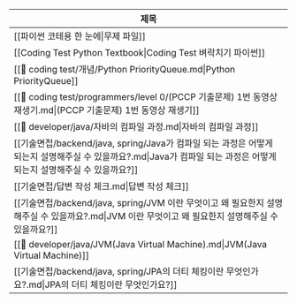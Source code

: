 | 제목                                                                                                              |
| --------------------------------------------------------------------------------------------------------------- |
| [[파이썬 코테용 한 눈에\|무제 파일]]                                                                              |
| [[Coding Test Python Textbook\|Coding Test 벼락치기 파이썬]]                                                |
| [[🌳 coding test/개념/Python PriorityQueue.md\|Python PriorityQueue]]                                             |
| [[🌳 coding test/programmers/level 0/(PCCP 기출문제) 1번 동영상 재생기.md\|(PCCP 기출문제) 1번 동영상 재생기]]                        |
| [[🛶 developer/java/자바의 컴파일 과정.md\|자바의 컴파일 과정]]                                                                 |
| [[기술면접/backend/java, spring/Java가 컴파일 되는 과정은 어떻게 되는지 설명해주실 수 있을까요?.md\|Java가 컴파일 되는 과정은 어떻게 되는지 설명해주실 수 있을까요?]] |
| [[기술면접/답변 작성 체크.md\|답변 작성 체크]]                                                                                  |
| [[기술면접/backend/java, spring/JVM 이란 무엇이고 왜 필요한지 설명해주실 수 있을까요?.md\|JVM 이란 무엇이고 왜 필요한지 설명해주실 수 있을까요?]]             |
| [[🛶 developer/java/JVM(Java Virtual Machine).md\|JVM(Java Virtual Machine)]]                                   |
| [[기술면접/backend/java, spring/JPA의 더티 체킹이란 무엇인가요?.md\|JPA의 더티 체킹이란 무엇인가요?]]                                       |

